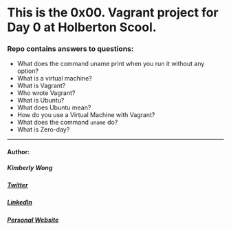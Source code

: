 # This is the 0x00. Vagrant project for Day 0 at Holberton Scool.

### Repo contains answers to questions:
* What does the command uname print when you run it without any option?
* What is a virtual machine?
* What is Vagrant?
* Who wrote Vagrant?
* What is Ubuntu?
* What does Ubuntu mean?
* How do you use a Virtual Machine with Vagrant?
* What does the command `uname` do?
* What is Zero-day?

------

#### Author:
##### Kimberly Wong
##### [Twitter](http://twitter.com/kjowong)
##### [LinkedIn](https://www.linkedin.com/in/kimberlyjowong)
##### [Personal Website](https://kimberlywong.com/)
